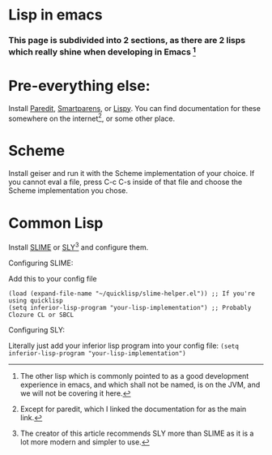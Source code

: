 # Lisp in emacs

### This page is subdivided into 2 sections, as there are 2 lisps which really shine when developing in Emacs [^1]

# Pre-everything else:

Install [Paredit](https://www.emacswiki.org/emacs/ParEdit), [Smartparens](https://github.com/Fuco1/smartparens), or [Lispy](https://github.com/abo-abo/lispy). You can find documentation for these somewhere on the internet[^2], or some other place.


# Scheme

Install geiser and run it with the Scheme implementation of your choice. If you cannot eval a file, press C-c C-s inside of that file and choose the Scheme implementation you chose.

# Common Lisp

Install [SLIME](https://github.com/slime/slime) or [SLY](https://github.com/joaotavora/sly)[^3] and configure them.

Configuring SLIME:

Add this to your config file
```
(load (expand-file-name "~/quicklisp/slime-helper.el")) ;; If you're using quicklisp
(setq inferior-lisp-program "your-lisp-implementation") ;; Probably Clozure CL or SBCL
```

Configuring SLY:

Literally just add your inferior lisp program into your config file:
`(setq inferior-lisp-program "your-lisp-implementation")`



[^1]: The other lisp which is commonly pointed to as a good development experience in emacs, and which shall not be named, is on the JVM, and we will not be covering it here.
[^2]: Except for paredit, which I linked the documentation for as the main link.
[^3]: The creator of this article recommends SLY more than SLIME as it is a lot more modern and simpler to use.
